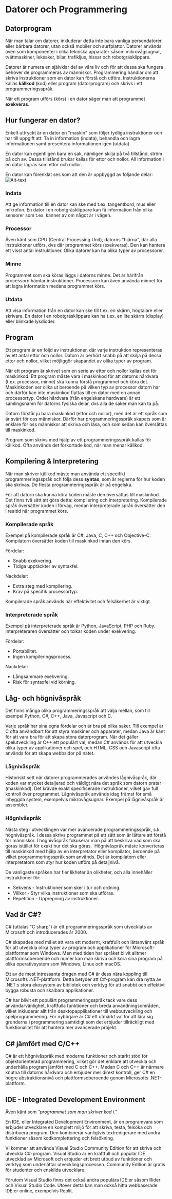 # Datorer och Programmering

## Datorprogram
När man talar om datorer, inkluderar detta inte bara vanliga persondatorer eller bärbara datorer, utan också mobiler och surfplattor. Datorer används även som komponenter i olika tekniska apparater såsom mikrovågsugnar, tvättmaskiner, leksaker, bilar, trafikljus, hissar och robotgräsklippare.

Datorer är numera en självklar del av våra liv och för att dessa ska fungera behöver de programmeras av människor. Programmering handlar om att skriva instruktioner som en dator kan förstå och utföra. Instruktionerna kallas **källkod** (kod) eller program (datorprogram) och skrivs i ett programmeringsspråk.

När ett program utförs (körs) i en dator säger man att programmet **exekveras**.

## Hur fungerar en dator?
Enkelt uttryckt är en dator en "maskin" som följer tydliga instruktioner och har till uppgift att: Ta in information (indata), behandla och lagra informationen samt presentera informationen igen (utdata).

En dator kan egentligen bara en sak, nämligen skilja på två tillstånd, ström på och av. Dessa tillstånd brukar kallas för ettor och nollor. All information i en dator lagras som ettor och nollor.

En dator kan förenklat ses som att den är uppbyggd av följande delar:
![Alt-text](img/dator.webp)
### Indata  
Att ge information till en dator kan ske med t.ex. tangentbord, mus eller mikrofon. En dator i en robotgräsklippare kan få information från olika sensorer som t.ex. känner av om något är i vägen.  

### Processor  
Även känt som CPU (Central Processing Unit), datorns "hjärna", där alla instruktioner utförs, dvs där programmet körs (exekveras). Den kan hantera ett visst antal instruktioner. Olika datorer kan ha olika typer av processorer.  
### Minne 
Programmet som ska köras läggs i datorns minne. Det är härifrån processorn hämtar instruktioner. Processorn kan även använda minnet för att lagra information medans programmet körs.  
### Utdata
Att visa information från en dator kan ske till t.ex. en skärm, högtalare eller skrivare. En dator i en robotgräsklippare kan ha t.ex. en lite skärm (display) eller blinkade lysdioder.  

## Program
Ett program är en följd av instruktioner, där varje instruktion representeras av ett antal ettor och nollor. Datorn är oerhört snabb på att skilja på dessa ettor och nollor, vilket möjliggör skapandet av olika typer av program.

När ett program är skrivet som en serie av ettor och nollor kallas det för maskinkod. Ett program måste vara i maskinkod för att datorns hårdvara (t.ex. processor, minne) ska kunna förstå programmet och köra det. Maskinkoden ser olika ut beroende på vilken typ av processor datorn har och därför kan inte maskinkod flyttas till en dator med en annan processortyp. Ordet hårdvara (från engelskans hardware) är ett samlingsnamn för datorns fysiska delar, dvs alla de saker man kan ta på. 

Datorn förstår ju bara maskinkod (ettor och nollor), men det är ett språk som är svårt för oss människor. Därför har programmeringsspråk skapats som är enklare för oss människor att skriva och läsa, och som sedan kan översättas till maskinkod. 

Program som skrivs med hjälp av ett programmeringsspråk kallas för källkod. Ofta används det förkortade kod, när man menar källkod. 


## Kompilering & Interpretering
När man skriver källkod måste man använda ett specifikt programmeringsspråk och följa dess **syntax**, som är reglerna för hur koden ska skrivas. De flesta programmeringsspråk är på engelska.

För att datorn ska kunna köra koden måste den översättas till maskinkod. Det finns två sätt att göra detta: kompilering och interpretering. Kompilerade språk översätter koden i förväg, medan interpreterade språk översätter den i realtid när programmet körs.

### Kompilerade språk
Exempel på kompilerade språk är C#, Java, C, C++ och Objective-C. Kompilatorn översätter koden till maskinkod innan den körs.

Fördelar:

- Snabb exekvering.
- Tidiga upptäckter av syntaxfel.

Nackdelar:

- Extra steg med kompilering.
- Krav på specifik processortyp.

Kompilerade språk används när effektivitet och felsäkerhet är viktigt.

### Interpreterade språk
Exempel på interpreterade språk är Python, JavaScript, PHP och Ruby. Interpreteraren översätter och tolkar koden under exekvering.

Fördelar:

- Portabilitet.
- Ingen kompileringsprocess.

Nackdelar:

- Långsammare exekvering.
- Risk för syntaxfel vid körning.


## Låg- och högnivåspråk
Det finns många olika programmeringsspråk att välja mellan, som till exempel Python, C#, C++, Java, Javascript och C. 

Varje språk har sina egna fördelar och är bra på olika saker. Till exempel är C ofta användbart för att styra maskiner och apparater, medan Java är känt för att vara bra för att skapa stora datorprogram. När det gäller spelutveckling är C++ ett populärt val, medan C# används för att utveckla olika typer av applikationer och spel, och HTML, CSS och Javascript ofta används för att skapa webbsidor på nätet.
### Lågnivåspråk
Historiskt sett när datorer programmerades användes lågnivåspråk, där koden var mycket detaljerad och väldigt nära det språk som datorn pratar (maskinkod). Det krävde exakt specificerade instruktioner, vilket gav full kontroll över programmet. Lågnivåspråk används idag främst för små inbyggda system, exempelvis mikrovågsugnar. Exempel på lågnivåspråk är assembler.
### Högnivåspråk
Nästa steg i utvecklingen var mer avancerade programmeringsspråk, s.k. högnivåspråk. I dessa skrivs programmet på ett sätt som är lättare att förstå för människor.  I högnivåspråk fokuserar man på att beskriva vad som ska göras istället för exakt hur det ska göras.  Högnivåspråk måste konverteras till maskinkod med hjälp av en interpretator eller kompilator, beroende på vilket programmeringsspråk som används. Det är kompilatorn eller interpretatorn som styr hur koden utförs på detaljnivå.

De vanligaste språken har fler likheter än olikheter, och alla innehåller instruktioner för:

- Sekvens - Instruktioner som sker i tur och ordning.
- Villkor - Styr vilka instruktioner som ska utföras.
- Repetition - Upprepning av instruktioner.


## Vad är C\#?
C# (uttalas "C sharp") är ett programmeringsspråk som utvecklats av Microsoft och introducerades år 2000.

C# skapades med målet att vara ett modernt, kraftfullt och lättanvänt språk för att utveckla olika typer av program och applikationer för Microsoft-plattformar som Windows. Men med tiden har språket blivit alltmer plattformsoberoende och numer kan man skriva och köra sina program på olika operativsystem som Windows, Linux och macOS. 

Ett av de mest intressanta dragen med C# är dess nära koppling till Microsofts .NET-plattform. Detta betyder att C#-program kan dra nytta av .NET:s stora ekosystem av bibliotek och verktyg för att snabbt och effektivt bygga robusta och skalbara applikationer.

C# har blivit ett populärt programmeringsspråk tack vare dess användarvänlighet, kraftfulla funktioner och breda användningsområden, vilket inkluderar allt från desktopapplikationer till webbutveckling och spelprogrammering. För nybörjare är C# ett utmärkt val för att lära sig grunderna i programmering samtidigt som det erbjuder tillräckligt med funktionalitet för att hantera mer avancerade projekt.

## C# jämfört med C/C++
C# är ett högnivåspråk med moderna funktioner och starkt stöd för objektorienterad programmering, vilket gör det enklare att utveckla och underhålla program jämfört med C och C++. Medan C och C++ är närmare knutna till datorns hårdvara och erbjuder mer direkt kontroll, ger C# en högre abstraktionsnivå och plattformsoberoende genom Microsofts .NET-plattform.

## IDE - Integrated Development Environment
Även känt som *"programmet som man skriver kod i."*

En IDE, eller Integrated Development Environment, är en programvara som erbjuder utvecklare en komplett miljö för att skriva, testa, felsöka och distribuera program. Den kombinerar vanligtvis textredigerare med andra funktioner såsom kodkomplettering och felsökning.

Vi kommer att använda Visual Studio Community Edition för att skriva och utveckla C#-program. Visual Studio är en kraftfull och populär IDE utvecklad av Microsoft och erbjuder ett brett utbud av funktioner och verktyg som underlättar utvecklingsprocessen. Community Edition är gratis för studenter och enskilda utvecklare.

Förutom Visual Studio finns det också andra populära IDE:er såsom Rider och Visual Studio Code. Utöver detta kan man också hitta webbaserade IDE:er online, exempelvis Replit. 